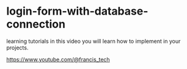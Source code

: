 # login-form-with-database-connection
learning tutorials in this video you will learn how to implement in your projects.

https://www.youtube.com/@francis_tech
